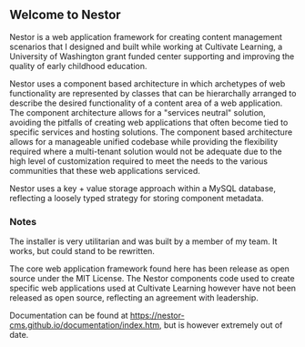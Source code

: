 <h2>Welcome to Nestor</h2>

Nestor is a web application framework for creating content management scenarios that I designed and built while working at Cultivate Learning, a University of Washington grant funded center supporting and improving the quality of early childhood education.

Nestor uses a component based architecture in which archetypes of web functionality are represented by classes that can be hierarchally arranged to describe the desired functionality of a content area of a web application. The component architecture allows for a "services neutral" solution, avoiding the pitfalls of creating web applications that often become tied to specific services and hosting solutions. The component based architecture allows for a manageable unified codebase while providing the flexibility required where a multi-tenant solution would not be adequate due to the high level of customization required to meet the needs to the various communities that these web applications serviced.

Nestor uses a key + value storage approach within a MySQL database, reflecting a loosely typed strategy for storing component metadata.

<h3>Notes</h3>

The installer is very utilitarian and was built by a member of my team. It works, but could stand to be rewritten.

The core web application framework found here has been release as open source under the MIT License. The Nestor components code used to create specific web applications used at Cultivate Learning however have not been released as open source, reflecting an agreement with leadership.

Documentation can be found at <a href="https://nestor-cms.github.io/documentation/index.htm">https://nestor-cms.github.io/documentation/index.htm</a>, but is however extremely out of date.
